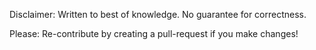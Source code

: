 Disclaimer: Written to best of knowledge. No guarantee for correctness.

Please: Re-contribute by creating a pull-request if you make changes!

